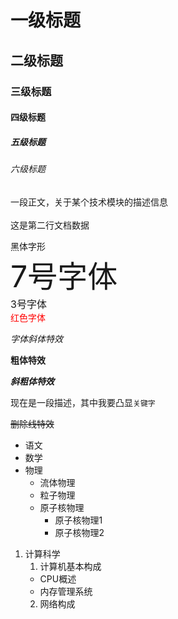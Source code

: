 
# 一级标题
## 二级标题
### 三级标题
#### 四级标题
##### 五级标题
###### 六级标题

一段正文，关于某个技术模块的描述信息<br><br>
这是第二行文档数据

<font face="黑体">黑体字形</font><br>
<font size=7>7号字体</font><br>
<font size=3>3号字体</font><br>
<font color=#FF0000>红色字体</font><br>

*字体斜体特效*

**粗体特效**

***斜粗体特效***

现在是一段描述，其中我要凸显`关键字`

~~删除线特效~~

* 语文
* 数学
* 物理
  * 流体物理
  * 粒子物理
  * 原子核物理
    * 原子核物理1
    * 原子核物理2

1. 计算科学
	1. 计算机基本构成
	* CPU概述
	* 内存管理系统
	2. 网络构成



